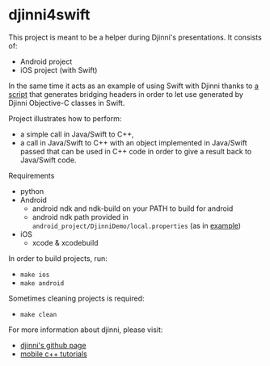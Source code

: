# djinni4swift

This project is meant to be a helper during Djinni's presentations. It consists of:

- Android project
- iOS project (with Swift)

In the same time it acts as an example of using Swift with Djinni thanks to [a script](objective-c_to_swift_bridging_header_generator.sh) that generates bridging headers in order to let use generated by Djinni Objective-C classes in Swift.

Project illustrates how to perform:

- a simple call in Java/Swift to C++,
- a call in Java/Swift to C++ with an object implemented in Java/Swift passed that can be used in C++ code in order to give a result back to Java/Swift code.

Requirements

- python
- Android
  - android ndk and ndk-build on your PATH to build for android
  - android ndk path provided in ```android_project/DjinniDemo/local.properties``` (as in [example](android_project/DjinniDemo/local.properties.example))
- iOS
  - xcode & xcodebuild

In order to build projects, run:

- ```make ios```
- ```make android```

Sometimes cleaning projects is required:

- ```make clean```

For more information about djinni, please visit:

- [djinni's github page](https://github.com/dropbox/djinni)
- [mobile c++ tutorials](http://mobilecpptutorials.com)

